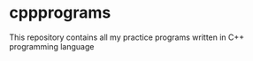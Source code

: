 # cppprograms
This repository contains all my practice programs written in C++ programming language
